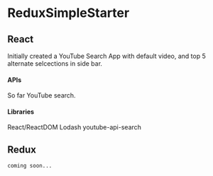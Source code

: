 # ReduxSimpleStarter

## React
Initially created a YouTube Search App with default video, and top 5 alternate selcections in side bar.

#### APIs

So far YouTube search.

#### Libraries
React/ReactDOM
Lodash
youtube-api-search

## Redux
```
coming soon...
